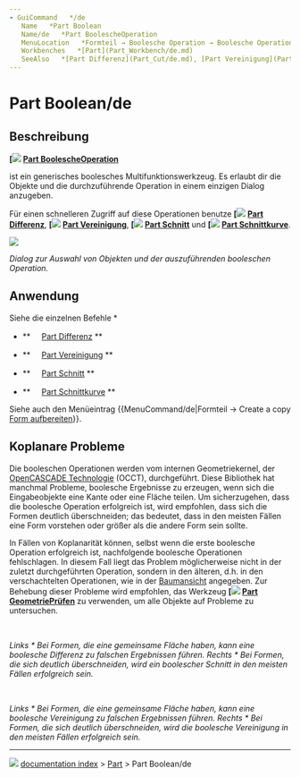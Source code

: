 ```yaml
---
- GuiCommand   */de
   Name   *Part Boolean
   Name/de   *Part BoolescheOperation
   MenuLocation   *Formteil → Boolesche Operation → Boolesche Operation...
   Workbenches   *[Part](Part_Workbench/de.md)
   SeeAlso   *[Part Differenz](Part_Cut/de.md), [Part Vereinigung](Part_Fuse/de.md), [Part Schnitt](Part_Common/de.md), und [Part Schnittkurve](Part_Section/de.md)
---
```


# Part Boolean/de

## Beschreibung


**[<img src=images/Part_Boolean.svg style="width   *16px"> [Part BoolescheOperation](Part_Boolean/de.md)**

ist ein generisches boolesches Multifunktionswerkzeug. Es erlaubt dir die Objekte und die durchzuführende Operation in einem einzigen Dialog anzugeben.

Für einen schnelleren Zugriff auf diese Operationen benutze **[<img src=images/Part_Cut.svg style="width   *16px"> [Part Differenz](Part_Cut/de.md)**, **[<img src=images/Part_Fuse.svg style="width   *16px"> [Part Vereinigung](Part_Fuse/de.md)**, **[<img src=images/Part_Common.svg style="width   *16px"> [Part Schnitt](Part_Common/de.md)** und **[<img src=images/Part_Section.svg style="width   *16px"> [Part Schnittkurve](Part_Section/de.md)**.

![](images/PartBooleansDialog.png )



*Dialog zur Auswahl von Objekten und der auszuführenden booleschen Operation.*

## Anwendung

Siehe die einzelnen Befehle   *

-    **<img src="images/Part_Cut.svg" width=16px> [Part Differenz](Part_Cut/de.md)
**
    

-    **<img src="images/Part_Fuse.svg" width=16px> [Part Vereinigung](Part_Fuse/de.md)
**
    

-    **<img src="images/Part_Common.svg" width=16px> [Part Schnitt](Part_Common/de.md)
**
    

-    **<img src="images/Part_Section.svg" width=16px> [Part Schnittkurve](Part_Section/de.md)
**
    

Siehe auch den Menüeintrag {{MenuCommand/de|Formteil → Create a copy [Form aufbereiten](Part_RefineShape/de.md)}}.

## Koplanare Probleme 

Die booleschen Operationen werden vom internen Geometriekernel, der [OpenCASCADE Technologie](OpenCASCADE/de.md) (OCCT), durchgeführt. Diese Bibliothek hat manchmal Probleme, boolesche Ergebnisse zu erzeugen, wenn sich die Eingabeobjekte eine Kante oder eine Fläche teilen. Um sicherzugehen, dass die boolesche Operation erfolgreich ist, wird empfohlen, dass sich die Formen deutlich überschneiden; das bedeutet, dass in den meisten Fällen eine Form vorstehen oder größer als die andere Form sein sollte.

In Fällen von Koplanarität können, selbst wenn die erste boolesche Operation erfolgreich ist, nachfolgende boolesche Operationen fehlschlagen. In diesem Fall liegt das Problem möglicherweise nicht in der zuletzt durchgeführten Operation, sondern in den älteren, d.h. in den verschachtelten Operationen, wie in der [Baumansicht](Tree_view/de.md) angegeben. Zur Behebung dieser Probleme wird empfohlen, das Werkzeug **[<img src=images/Part_CheckGeometry.svg style="width   *16px"> [Part GeometriePrüfen](Part_CheckGeometry/de.md)** zu verwenden, um alle Objekte auf Probleme zu untersuchen.

<img alt="" src=images/Part_Boolean_cut_coplanar_1.png  style="width   *500px;">

<img alt="" src=images/Part_Boolean_cut_coplanar_2.png  style="width   *500px;">



*Links   * Bei Formen, die eine gemeinsame Fläche haben, kann eine boolesche Differenz zu falschen Ergebnissen führen. Rechts   * Bei Formen, die sich deutlich überschneiden, wird ein boolescher Schnitt in den meisten Fällen erfolgreich sein.*

<img alt="" src=images/Part_Boolean_fusion_coplanar_1.png  style="width   *500px;">

<img alt="" src=images/Part_Boolean_fusion_coplanar_2.png  style="width   *500px;">



*Links   * Bei Formen, die eine gemeinsame Fläche haben, kann eine boolesche Vereinigung zu falschen Ergebnissen führen. Rechts   * Bei Formen, die sich deutlich überschneiden, wird die boolesche Vereinigung in den meisten Fällen erfolgreich sein.*



---
![](images/Right_arrow.png) [documentation index](../README.md) > [Part](Part_Workbench.md) > Part Boolean/de
